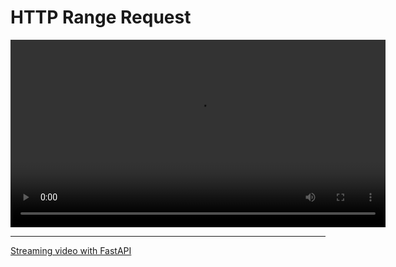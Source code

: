 # HTTP Range Request

<!--
[Sample video](/video)
-->

<video width="600" controls>
    <source src="http://localhost:8000/video/play?file=sample.mp4" type="video/mp4" />
    Your browser does not support the video tag.
</video>

---

[Streaming video with FastAPI](https://stribny.name/blog/fastapi-video/)
